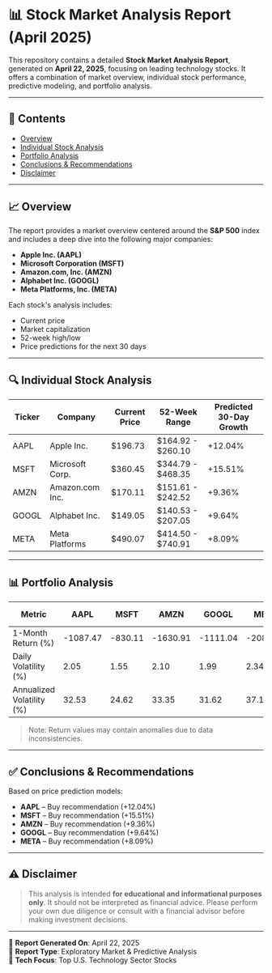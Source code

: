 # 📊 Stock Market Analysis Report (April 2025)

This repository contains a detailed **Stock Market Analysis Report**, generated on **April 22, 2025**, focusing on leading technology stocks. It offers a combination of market overview, individual stock performance, predictive modeling, and portfolio analysis.

---

## 📌 Contents

- [Overview](#overview)
- [Individual Stock Analysis](#individual-stock-analysis)
- [Portfolio Analysis](#portfolio-analysis)
- [Conclusions & Recommendations](#conclusions--recommendations)
- [Disclaimer](#disclaimer)

---

## 📈 Overview

The report provides a market overview centered around the **S&P 500** index and includes a deep dive into the following major companies:

- **Apple Inc. (AAPL)**
- **Microsoft Corporation (MSFT)**
- **Amazon.com, Inc. (AMZN)**
- **Alphabet Inc. (GOOGL)**
- **Meta Platforms, Inc. (META)**

Each stock's analysis includes:
- Current price
- Market capitalization
- 52-week high/low
- Price predictions for the next 30 days

---

## 🔍 Individual Stock Analysis

| Ticker | Company         | Current Price | 52-Week Range        | Predicted 30-Day Growth |
|--------|------------------|----------------|------------------------|--------------------------|
| AAPL   | Apple Inc.       | $196.73        | $164.92 - $260.10     | +12.04%                  |
| MSFT   | Microsoft Corp.  | $360.45        | $344.79 - $468.35     | +15.51%                  |
| AMZN   | Amazon.com Inc.  | $170.11        | $151.61 - $242.52     | +9.36%                   |
| GOOGL  | Alphabet Inc.    | $149.05        | $140.53 - $207.05     | +9.64%                   |
| META   | Meta Platforms   | $490.07        | $414.50 - $740.91     | +8.09%                   |

---

## 📊 Portfolio Analysis

| Metric                 | AAPL   | MSFT   | AMZN   | GOOGL  | META   | S&P 500 |
|------------------------|--------|--------|--------|--------|--------|---------|
| 1-Month Return (%)     | -1087.47 | -830.11 | -1630.91 | -1111.04 | -2080.96 | N/A     |
| Daily Volatility (%)   | 2.05   | 1.55   | 2.10   | 1.99   | 2.34   | 1.21    |
| Annualized Volatility (%) | 32.53 | 24.62 | 33.35 | 31.62 | 37.14 | 19.21    |

> Note: Return values may contain anomalies due to data inconsistencies.

---

## ✅ Conclusions & Recommendations

Based on price prediction models:

- **AAPL** – Buy recommendation (+12.04%)
- **MSFT** – Buy recommendation (+15.51%)
- **AMZN** – Buy recommendation (+9.36%)
- **GOOGL** – Buy recommendation (+9.64%)
- **META** – Buy recommendation (+8.09%)

---

## ⚠️ Disclaimer

> This analysis is intended **for educational and informational purposes only**. It should not be interpreted as financial advice. Please perform your own due diligence or consult with a financial advisor before making investment decisions.

---

📄 **Report Generated On**: April 22, 2025  
📁 **Report Type**: Exploratory Market & Predictive Analysis  
🧠 **Tech Focus**: Top U.S. Technology Sector Stocks  
